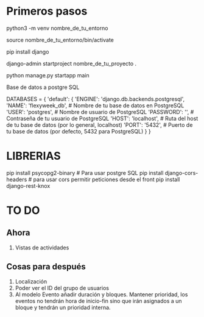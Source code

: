 # Primeros pasos

python3 -m venv nombre_de_tu_entorno

source nombre_de_tu_entorno/bin/activate

pip install django

django-admin startproject nombre_de_tu_proyecto .

python manage.py startapp main

Base de datos a postgre SQL

DATABASES = {
'default': {
'ENGINE': 'django.db.backends.postgresql',
'NAME': 'flexyweek_db', # Nombre de tu base de datos en PostgreSQL
'USER': 'postgres', # Nombre de usuario de PostgreSQL
'PASSWORD': '', # Contraseña de tu usuario de PostgreSQL
'HOST': 'localhost', # Ruta del host de tu base de datos (por lo general, localhost)
'PORT': '5432', # Puerto de tu base de datos (por defecto, 5432 para PostgreSQL)
}
}

# LIBRERIAS

pip install psycopg2-binary # Para usar postgre SQL
pip install django-cors-headers # para usar cors permitir peticiones desde el front
pip install django-rest-knox

# TO DO

## Ahora

1. Vistas de actividades

## Cosas para después

1. Localización
2. Poder ver el ID del grupo de usuarios
3. Al modelo Evento añadir duración y bloques. Mantener prioridad,
   los eventos no tendrán hora de inicio-fin sino que irán asignados a un bloque
   y tendrán un prioridad interna.

